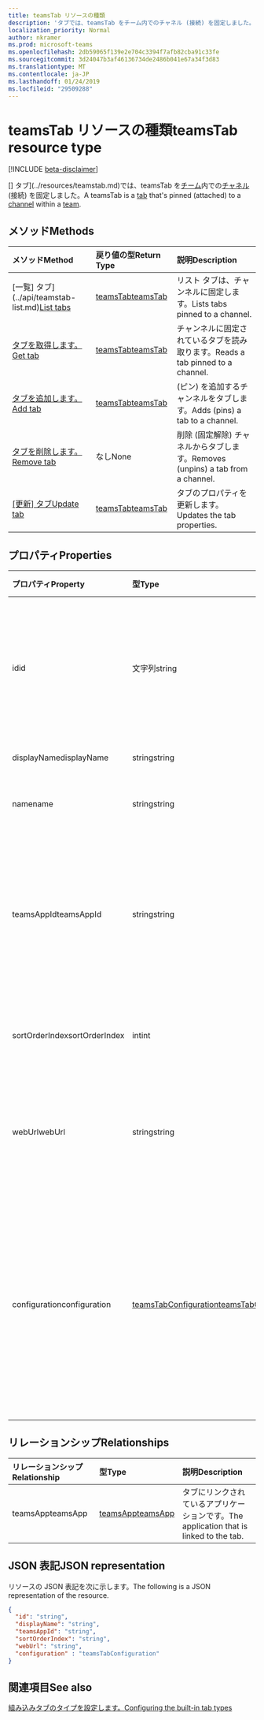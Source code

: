 ```yaml
---
title: teamsTab リソースの種類
description: 'タブでは、teamsTab をチーム内でのチャネル (接続) を固定しました。 '
localization_priority: Normal
author: nkramer
ms.prod: microsoft-teams
ms.openlocfilehash: 2db59065f139e2e704c3394f7afb82cba91c33fe
ms.sourcegitcommit: 3d24047b3af46136734de2486b041e67a34f3d83
ms.translationtype: MT
ms.contentlocale: ja-JP
ms.lasthandoff: 01/24/2019
ms.locfileid: "29509288"
---
```

# <a name="teamstab-resource-type"></a><span data-ttu-id="144d3-103">teamsTab リソースの種類</span><span class="sxs-lookup"><span data-stu-id="144d3-103">teamsTab resource type</span></span>

[!INCLUDE [beta-disclaimer](../../includes/beta-disclaimer.md)]

<span data-ttu-id="144d3-104">[] タブ](../resources/teamstab.md)では、teamsTab を[チーム](team.md)内での[チャネル](channel.md)(接続) を固定しました。</span><span class="sxs-lookup"><span data-stu-id="144d3-104">A teamsTab is a [tab](../resources/teamstab.md) that's pinned (attached) to a [channel](channel.md) within a [team](team.md).</span></span> 

## <a name="methods"></a><span data-ttu-id="144d3-105">メソッド</span><span class="sxs-lookup"><span data-stu-id="144d3-105">Methods</span></span>

| <span data-ttu-id="144d3-106">メソッド</span><span class="sxs-lookup"><span data-stu-id="144d3-106">Method</span></span>       | <span data-ttu-id="144d3-107">戻り値の型</span><span class="sxs-lookup"><span data-stu-id="144d3-107">Return Type</span></span>  |<span data-ttu-id="144d3-108">説明</span><span class="sxs-lookup"><span data-stu-id="144d3-108">Description</span></span>|
|:---------------|:--------|:----------|
|<span data-ttu-id="144d3-109">[一覧] タブ](../api/teamstab-list.md)</span><span class="sxs-lookup"><span data-stu-id="144d3-109">[List tabs](../api/teamstab-list.md)</span></span> | [<span data-ttu-id="144d3-110">teamsTab</span><span class="sxs-lookup"><span data-stu-id="144d3-110">teamsTab</span></span>](teamstab.md) | <span data-ttu-id="144d3-111">リスト タブは、チャンネルに固定します。</span><span class="sxs-lookup"><span data-stu-id="144d3-111">Lists tabs pinned to a channel.</span></span>|
|[<span data-ttu-id="144d3-112">タブを取得します。</span><span class="sxs-lookup"><span data-stu-id="144d3-112">Get tab</span></span>](../api/teamstab-get.md) | [<span data-ttu-id="144d3-113">teamsTab</span><span class="sxs-lookup"><span data-stu-id="144d3-113">teamsTab</span></span>](teamstab.md) | <span data-ttu-id="144d3-114">チャンネルに固定されているタブを読み取ります。</span><span class="sxs-lookup"><span data-stu-id="144d3-114">Reads a tab pinned to a channel.</span></span>|
|[<span data-ttu-id="144d3-115">タブを追加します。</span><span class="sxs-lookup"><span data-stu-id="144d3-115">Add tab</span></span>](../api/teamstab-add.md) | [<span data-ttu-id="144d3-116">teamsTab</span><span class="sxs-lookup"><span data-stu-id="144d3-116">teamsTab</span></span>](teamstab.md) | <span data-ttu-id="144d3-117">(ピン) を追加するチャンネルをタブします。</span><span class="sxs-lookup"><span data-stu-id="144d3-117">Adds (pins) a tab to a channel.</span></span>|
|[<span data-ttu-id="144d3-118">タブを削除します。</span><span class="sxs-lookup"><span data-stu-id="144d3-118">Remove tab</span></span>](../api/teamstab-delete.md) | <span data-ttu-id="144d3-119">なし</span><span class="sxs-lookup"><span data-stu-id="144d3-119">None</span></span> | <span data-ttu-id="144d3-120">削除 (固定解除) チャネルからタブします。</span><span class="sxs-lookup"><span data-stu-id="144d3-120">Removes (unpins) a tab from a channel.</span></span>|
|<span data-ttu-id="144d3-121">[[更新] タブ](../api/teamstab-update.md)</span><span class="sxs-lookup"><span data-stu-id="144d3-121">[Update tab](../api/teamstab-update.md)</span></span> | [<span data-ttu-id="144d3-122">teamsTab</span><span class="sxs-lookup"><span data-stu-id="144d3-122">teamsTab</span></span>](teamstab.md) | <span data-ttu-id="144d3-123">タブのプロパティを更新します。</span><span class="sxs-lookup"><span data-stu-id="144d3-123">Updates the tab properties.</span></span>|


## <a name="properties"></a><span data-ttu-id="144d3-124">プロパティ</span><span class="sxs-lookup"><span data-stu-id="144d3-124">Properties</span></span>

|<span data-ttu-id="144d3-125">プロパティ</span><span class="sxs-lookup"><span data-stu-id="144d3-125">Property</span></span>|<span data-ttu-id="144d3-126">型</span><span class="sxs-lookup"><span data-stu-id="144d3-126">Type</span></span>|<span data-ttu-id="144d3-127">説明</span><span class="sxs-lookup"><span data-stu-id="144d3-127">Description</span></span>|
|:---------------|:--------|:----------|
|  <span data-ttu-id="144d3-128">id</span><span class="sxs-lookup"><span data-stu-id="144d3-128">id</span></span>              |   <span data-ttu-id="144d3-129">文字列</span><span class="sxs-lookup"><span data-stu-id="144d3-129">string</span></span>                  |  <span data-ttu-id="144d3-130">チャネル タブ読み取りのみの特定のインスタンスを一意に識別する識別子です。</span><span class="sxs-lookup"><span data-stu-id="144d3-130">Identifier that uniquely identifies a specific instance of a channel tab. Read only.</span></span>     |
|  <span data-ttu-id="144d3-131">displayName</span><span class="sxs-lookup"><span data-stu-id="144d3-131">displayName</span></span>            |   <span data-ttu-id="144d3-132">string</span><span class="sxs-lookup"><span data-stu-id="144d3-132">string</span></span>                  |  <span data-ttu-id="144d3-133">タブの名前です。</span><span class="sxs-lookup"><span data-stu-id="144d3-133">Name of the tab.</span></span>     |
|  <span data-ttu-id="144d3-134">name</span><span class="sxs-lookup"><span data-stu-id="144d3-134">name</span></span>            |   <span data-ttu-id="144d3-135">string</span><span class="sxs-lookup"><span data-stu-id="144d3-135">string</span></span>                  |  <span data-ttu-id="144d3-136">(非推奨)タブの名前です。</span><span class="sxs-lookup"><span data-stu-id="144d3-136">(Deprecated) Name of the tab.</span></span>     |
|  <span data-ttu-id="144d3-137">teamsAppId</span><span class="sxs-lookup"><span data-stu-id="144d3-137">teamsAppId</span></span>           |   <span data-ttu-id="144d3-138">string</span><span class="sxs-lookup"><span data-stu-id="144d3-138">string</span></span>             |  <span data-ttu-id="144d3-139">タブのアプリケーション定義の識別子です。タブを作成した後は、この値を変更できません。</span><span class="sxs-lookup"><span data-stu-id="144d3-139">App definition identifier of the tab. This value cannot be changed after tab creation.</span></span>     |
|  <span data-ttu-id="144d3-140">sortOrderIndex</span><span class="sxs-lookup"><span data-stu-id="144d3-140">sortOrderIndex</span></span>  |   <span data-ttu-id="144d3-141">int</span><span class="sxs-lookup"><span data-stu-id="144d3-141">int</span></span>                     |  <span data-ttu-id="144d3-142">タブの並べ替え順序のインデックス。</span><span class="sxs-lookup"><span data-stu-id="144d3-142">Index of the order used for sorting tabs.</span></span>     |
|  <span data-ttu-id="144d3-143">webUrl</span><span class="sxs-lookup"><span data-stu-id="144d3-143">webUrl</span></span>          |   <span data-ttu-id="144d3-144">string</span><span class="sxs-lookup"><span data-stu-id="144d3-144">string</span></span>                  |  <span data-ttu-id="144d3-145">タブのインスタンスの高度なリンクの url です。</span><span class="sxs-lookup"><span data-stu-id="144d3-145">Deep link url of the tab instance.</span></span> <span data-ttu-id="144d3-146">読み取り専用です。</span><span class="sxs-lookup"><span data-stu-id="144d3-146">Read only.</span></span>     |
|  <span data-ttu-id="144d3-147">configuration</span><span class="sxs-lookup"><span data-stu-id="144d3-147">configuration</span></span>        |   [<span data-ttu-id="144d3-148">teamsTabConfiguration</span><span class="sxs-lookup"><span data-stu-id="144d3-148">teamsTabConfiguration</span></span>](teamstabconfiguration.md) |  <span data-ttu-id="144d3-149">タブに適用するカスタム設定のコンテナーです。タブでは、このプロパティが 1 回だけが構成されていると見なされます。</span><span class="sxs-lookup"><span data-stu-id="144d3-149">Container for custom settings applied to a tab. The tab is considered configured only once this property is set.</span></span>     |

## <a name="relationships"></a><span data-ttu-id="144d3-150">リレーションシップ</span><span class="sxs-lookup"><span data-stu-id="144d3-150">Relationships</span></span>

| <span data-ttu-id="144d3-151">リレーションシップ</span><span class="sxs-lookup"><span data-stu-id="144d3-151">Relationship</span></span> | <span data-ttu-id="144d3-152">型</span><span class="sxs-lookup"><span data-stu-id="144d3-152">Type</span></span>   | <span data-ttu-id="144d3-153">説明</span><span class="sxs-lookup"><span data-stu-id="144d3-153">Description</span></span> |
|:---------------|:--------|:----------|
|<span data-ttu-id="144d3-154">teamsApp</span><span class="sxs-lookup"><span data-stu-id="144d3-154">teamsApp</span></span>|[<span data-ttu-id="144d3-155">teamsApp</span><span class="sxs-lookup"><span data-stu-id="144d3-155">teamsApp</span></span>](teamsapp.md) | <span data-ttu-id="144d3-156">タブにリンクされているアプリケーションです。</span><span class="sxs-lookup"><span data-stu-id="144d3-156">The application that is linked to the tab.</span></span> |

## <a name="json-representation"></a><span data-ttu-id="144d3-157">JSON 表記</span><span class="sxs-lookup"><span data-stu-id="144d3-157">JSON representation</span></span>

<span data-ttu-id="144d3-158">リソースの JSON 表記を次に示します。</span><span class="sxs-lookup"><span data-stu-id="144d3-158">The following is a JSON representation of the resource.</span></span>


<!-- {
  "blockType": "resource",
  "baseType": "microsoft.graph.entity",
  "@odata.type": "microsoft.graph.teamsTab"
}-->

```json
{  
  "id": "string",
  "displayName": "string",
  "teamsAppId": "string",
  "sortOrderIndex": "string",
  "webUrl": "string",
  "configuration" : "teamsTabConfiguration"
}

```

<!-- uuid: 8fcb5dbc-d5aa-4681-8e31-b001d5168d79
2015-10-25 14:57:30 UTC -->
<!--
{
  "type": "#page.annotation",
  "description": "teamsTab resource",
  "keywords": "",
  "section": "documentation",
  "tocPath": "",
  "suppressions": [
    "Error: /api-reference/beta/resources/teamstab.md:\r\n      Exception processing links.\r\n    System.ArgumentException: Link Definition was null. Link text: !INCLUDE [beta-disclaimer](../../includes/beta-disclaimer.md)\r\n      at ApiDoctor.Validation.DocFile.get_LinkDestinations()\r\n      at ApiDoctor.Validation.DocSet.ValidateLinks(Boolean includeWarnings, String[] relativePathForFiles, IssueLogger issues, Boolean requireFilenameCaseMatch, Boolean printOrphanedFiles)"
  ]
}
-->

## <a name="see-also"></a><span data-ttu-id="144d3-159">関連項目</span><span class="sxs-lookup"><span data-stu-id="144d3-159">See also</span></span>

[<span data-ttu-id="144d3-160">組み込みタブのタイプを設定します。</span><span class="sxs-lookup"><span data-stu-id="144d3-160">Configuring the built-in tab types</span></span>](/graph/teams-configuring-builtin-tabs)

